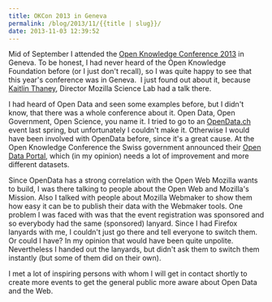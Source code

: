```yaml
---
title: OKCon 2013 in Geneva
permalink: /blog/2013/11/{{title | slug}}/
date: 2013-11-03 12:39:52
---
```


Mid of September I attended the [Open Knowledge Conference 2013](http://okcon.org/) in Geneva. To be honest, I had never heard of the Open Knowledge Foundation before (or I just don't recall), so I was quite happy to see that this year's conference was in Geneva.  I just found out about it, because [Kaitlin Thaney](https://mozillians.org/en-US/u/kaythaney/), Director Mozilla Science Lab had a talk there.

<!-- excerpt -->

I had heard of Open Data and seen some examples before, but I didn't know, that there was a whole conference about it. Open Data, Open Government, Open Science, you name it. I tried to go to an [OpenData.ch](http://opendata.ch/) event last spring, but unfortunately I couldn't make it. Otherwise I would have been involved with OpenData before, since it's a great cause. At the Open Knowledge Conference the Swiss government announced their [Open Data Portal](http://opendata.admin.ch/), which (in my opinion) needs a lot of improvement and more different datasets.

Since OpenData has a strong correlation with the Open Web Mozilla wants to build, I was there talking to people about the Open Web and Mozilla's Mission. Also I talked with people about Mozilla Webmaker to show them how easy it can be to publish their data with the Webmaker tools. One problem I was faced with was that the event registration was sponsored and so everybody had the same (sponsored) lanyard. Since I had Firefox lanyards with me, I couldn't just go there and tell everyone to switch them. Or could I have? In my opinion that would have been quite unpolite. Nevertheless I handed out the lanyards, but didn't ask them to switch them instantly (but some of them did on their own).

I met a lot of inspiring persons with whom I will get in contact shortly to create more events to get the general public more aware about Open Data and the Web.
